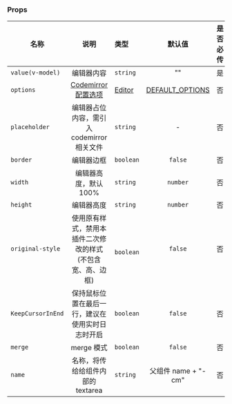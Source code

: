 ### Props

[cm_config_url]: https://codemirror.net/doc/manual.html#config
[cm_editor_type_url]: https://codemirror.net/doc/manual.html#config
[default_options_url]: https://github.com/RennCheung/codemirror-editor-vue3/blob/main/packages/src/config/index.ts#L68

| 名称              |                            说明                            | 类型                         |                 默认值                 | 是否必传 |
| ----------------- | :--------------------------------------------------------: | :--------------------------- | :------------------------------------: | :------: |
| `value(v-model)`  |                         编辑器内容                         | `string`                     |                   ""                   |    是    |
| `options`         |            [Codemirror 配置选项][cm_config_url]            | [Editor][cm_editor_type_url] | [DEFAULT_OPTIONS][default_options_url] |    否    |
| `placeholder`     |         编辑器占位内容，需引入 codemirror 相关文件         | `string`                     |                   -                    |    否    |
| `border`          |                         编辑器边框                         | `boolean`                    |                `false`                 |    否    |
| `width`           |                   编辑器高度，默认 100%                    | `string`                     |                `number`                |    否    |
| `height`          |                         编辑器高度                         | `string`                     |                `number`                |    否    |
| `original-style`  | 使用原有样式，禁用本插件二次修改的样式(不包含宽、高、边框) | ` boolean`                   |                `false`                 |    否    |
| `KeepCursorInEnd` |      保持鼠标位置在最后一行，建议在使用实时日志时开启      | `boolean`                    |                `false`                 |    否    |
| `merge`           |                         merge 模式                         | `boolean`                    |                `false`                 |    否    |
| `name`            |             名称，将传给给组件内部的 textarea              | `string`                     |          父组件 name + "-cm"           |    否    |
